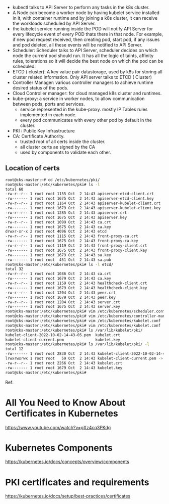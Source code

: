 - kubectl talks to API Server to perform any tasks in the k8s cluster.
- A Node can become a worker node by having kubelet service installed in it, with container runtime and by joining a k8s cluster, it can receive the workloads scheduled by API Server.
- the kubelet service running inside the POD will notify API Server for every lifecycle event of every POD thats there in that node. For example, if new pod request received, then creating pod, start pod, if any issues and pod deleted, all these events will be notified to API Server.
- Scheduler: Scheduler talks to API Server, scheduler decides on which node the current pod should run. It has all the logic of taints, affinity rules, tolerations so it will decide the best node on which the pod can be scheduled.
- ETCD ( cluster): A key value pair datastorage, used by k8s for storing all cluster related information. Only API server talks to ETCD ( Cluster)
- Controller Manager: various controller managers to achieve runtime desired status of the pods.
- Cloud Controller manager: for cloud managed k8s cluster and runtimes. 
- kube-proxy: a service in worker nodes, to allow communication between pods, ports and services.
  - service represented in the kube-proxy. mostly IP Tables rules implemented in each node.
  - every pod communicates with every other pod by default in the cluster.
- PKI : Public Key Infrastructure 
- CA: Certificate Authority.
  - trusted root of all certs inside the cluster.
  - all cluster certs ae signed by the CA
  - used by components to validate each other.

## Location of certs

```bash
root@cks-master:~# cd /etc/kubernetes/pki/
root@cks-master:/etc/kubernetes/pki# ls -l
total 60
-rw-r--r-- 1 root root 1155 Oct  2 14:43 apiserver-etcd-client.crt
-rw------- 1 root root 1675 Oct  2 14:43 apiserver-etcd-client.key
-rw-r--r-- 1 root root 1164 Oct  2 14:43 apiserver-kubelet-client.crt
-rw------- 1 root root 1679 Oct  2 14:43 apiserver-kubelet-client.key
-rw-r--r-- 1 root root 1285 Oct  2 14:43 apiserver.crt
-rw------- 1 root root 1675 Oct  2 14:43 apiserver.key
-rw-r--r-- 1 root root 1099 Oct  2 14:43 ca.crt
-rw------- 1 root root 1675 Oct  2 14:43 ca.key
drwxr-xr-x 2 root root 4096 Oct  2 14:43 etcd
-rw-r--r-- 1 root root 1115 Oct  2 14:43 front-proxy-ca.crt
-rw------- 1 root root 1675 Oct  2 14:43 front-proxy-ca.key
-rw-r--r-- 1 root root 1119 Oct  2 14:43 front-proxy-client.crt
-rw------- 1 root root 1675 Oct  2 14:43 front-proxy-client.key
-rw------- 1 root root 1679 Oct  2 14:43 sa.key
-rw------- 1 root root  451 Oct  2 14:43 sa.pub
root@cks-master:/etc/kubernetes/pki# ls -l etcd/
total 32
-rw-r--r-- 1 root root 1086 Oct  2 14:43 ca.crt
-rw------- 1 root root 1679 Oct  2 14:43 ca.key
-rw-r--r-- 1 root root 1159 Oct  2 14:43 healthcheck-client.crt
-rw------- 1 root root 1679 Oct  2 14:43 healthcheck-client.key
-rw-r--r-- 1 root root 1204 Oct  2 14:43 peer.crt
-rw------- 1 root root 1679 Oct  2 14:43 peer.key
-rw-r--r-- 1 root root 1204 Oct  2 14:43 server.crt
-rw------- 1 root root 1675 Oct  2 14:43 server.key
root@cks-master:/etc/kubernetes/pki# vim /etc/kubernetes/scheduler.conf
root@cks-master:/etc/kubernetes/pki# vim /etc/kubernetes/controller-manager.conf
root@cks-master:/etc/kubernetes/pki# vim /etc/kubernetes/kubelet.conf
root@cks-master:/etc/kubernetes/pki# vim /etc/kubernetes/kubelet.conf
root@cks-master:/etc/kubernetes/pki# ls /var/lib/kubelet/pki/
kubelet-client-2022-10-02-14-43-05.pem  kubelet.crt
kubelet-client-current.pem              kubelet.key
root@cks-master:/etc/kubernetes/pki# ls /var/lib/kubelet/pki/ -l
total 12
-rw------- 1 root root 2830 Oct  2 14:43 kubelet-client-2022-10-02-14-43-05.pem
lrwxrwxrwx 1 root root   59 Oct  2 14:43 kubelet-client-current.pem -> /var/lib/kubelet/pki/kubelet-client-2022-10-02-14-43-05.pem
-rw-r--r-- 1 root root 2266 Oct  2 14:43 kubelet.crt
-rw------- 1 root root 1679 Oct  2 14:43 kubelet.key
root@cks-master:/etc/kubernetes/pki#
```

Ref:

# All You Need to Know About Certificates in Kubernetes
https://www.youtube.com/watch?v=gXz4cq3PKdg

# Kubernetes Components
https://kubernetes.io/docs/concepts/overview/components

# PKI certificates and requirements
https://kubernetes.io/docs/setup/best-practices/certificates